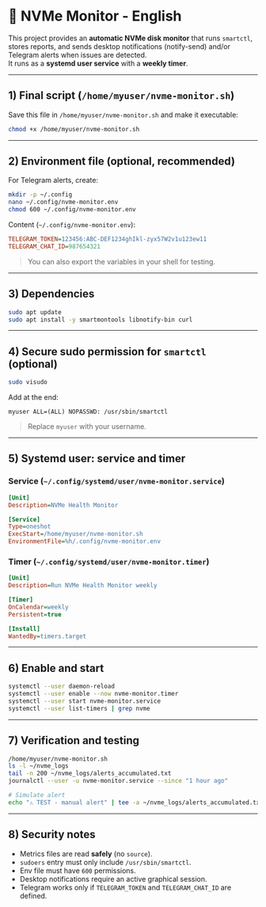 # 📘 NVMe Monitor - English

This project provides an **automatic NVMe disk monitor** that runs `smartctl`, stores reports, and sends desktop notifications (notify-send) and/or Telegram alerts when issues are detected.  
It runs as a **systemd user service** with a **weekly timer**.

---

## 1) Final script (`/home/myuser/nvme-monitor.sh`)

Save this file in `/home/myuser/nvme-monitor.sh` and make it executable:

```bash
chmod +x /home/myuser/nvme-monitor.sh
````

---

## 2) Environment file (optional, recommended)

For Telegram alerts, create:

```bash
mkdir -p ~/.config
nano ~/.config/nvme-monitor.env
chmod 600 ~/.config/nvme-monitor.env
```

Content (`~/.config/nvme-monitor.env`):

```ini
TELEGRAM_TOKEN=123456:ABC-DEF1234ghIkl-zyx57W2v1u123ew11
TELEGRAM_CHAT_ID=987654321
```

> You can also export the variables in your shell for testing.

---

## 3) Dependencies

```bash
sudo apt update
sudo apt install -y smartmontools libnotify-bin curl
```

---

## 4) Secure sudo permission for `smartctl` (optional)

```bash
sudo visudo
```

Add at the end:

```
myuser ALL=(ALL) NOPASSWD: /usr/sbin/smartctl
```

> Replace `myuser` with your username.

---

## 5) Systemd user: service and timer

### Service (`~/.config/systemd/user/nvme-monitor.service`)

```ini
[Unit]
Description=NVMe Health Monitor

[Service]
Type=oneshot
ExecStart=/home/myuser/nvme-monitor.sh
EnvironmentFile=%h/.config/nvme-monitor.env
```

### Timer (`~/.config/systemd/user/nvme-monitor.timer`)

```ini
[Unit]
Description=Run NVMe Health Monitor weekly

[Timer]
OnCalendar=weekly
Persistent=true

[Install]
WantedBy=timers.target
```

---

## 6) Enable and start

```bash
systemctl --user daemon-reload
systemctl --user enable --now nvme-monitor.timer
systemctl --user start nvme-monitor.service
systemctl --user list-timers | grep nvme
```

---

## 7) Verification and testing

```bash
/home/myuser/nvme-monitor.sh
ls -l ~/nvme_logs
tail -n 200 ~/nvme_logs/alerts_accumulated.txt
journalctl --user -u nvme-monitor.service --since "1 hour ago"

# Simulate alert
echo "⚠️ TEST - manual alert" | tee -a ~/nvme_logs/alerts_accumulated.txt
```

---

## 8) Security notes

* Metrics files are read **safely** (no `source`).
* `sudoers` entry must only include `/usr/sbin/smartctl`.
* Env file must have `600` permissions.
* Desktop notifications require an active graphical session.
* Telegram works only if `TELEGRAM_TOKEN` and `TELEGRAM_CHAT_ID` are defined.
